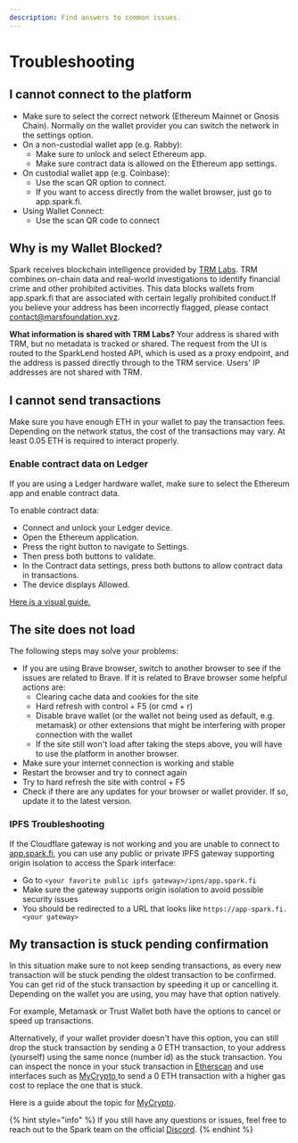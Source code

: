 ```yaml
---
description: Find answers to common issues.
---
```


# Troubleshooting

## I cannot connect to the platform

* Make sure to select the correct network (Ethereum Mainnet or Gnosis Chain). Normally on the wallet provider you can switch the network in the settings option.
* On a non-custodial wallet app (e.g. Rabby):
  * Make sure to unlock and select Ethereum app.
  * Make sure contract data is allowed on the Ethereum app settings.
* On custodial wallet app (e.g. Coinbase):
  * Use the scan QR option to connect.
  * If you want to access directly from the wallet browser, just go to app.spark.fi.
* Using Wallet Connect:
  * Use the scan QR code to connect

## Why is my Wallet Blocked?

Spark receives blockchain intelligence provided by [TRM Labs](https://www.trmlabs.com/). TRM combines on-chain data and real-world investigations to identify financial crime and other prohibited activities. This data blocks wallets from app.spark.fi that are associated with certain legally prohibited conduct.If you believe your address has been incorrectly flagged, please contact [contact@marsfoundation.xyz](mailto:contact@marsfoundation.xyz).

**What information is shared with TRM Labs?** Your address is shared with TRM, but no metadata is tracked or shared. The request from the UI is routed to the SparkLend hosted API, which is used as a proxy endpoint, and the address is passed directly through to the TRM service. Users' IP addresses are not shared with TRM.

## I cannot send transactions

Make sure you have enough ETH in your wallet to pay the transaction fees. Depending on the network status, the cost of the transactions may vary. At least 0.05 ETH is required to interact properly.

### Enable contract data on Ledger

If you are using a Ledger hardware wallet, make sure to select the Ethereum app and enable contract data.

To enable contract data:

* Connect and unlock your Ledger device.
* Open the Ethereum application.
* Press the right button to navigate to Settings.
* Then press both buttons to validate.
* In the Contract data settings, press both buttons to allow contract data in transactions.
* The device displays Allowed.

[Here is a visual guide.](https://teckers.co/uniswap-ledger/)

## The site does not load

The following steps may solve your problems:

* If you are using Brave browser, switch to another browser to see if the issues are related to Brave. If it is related to Brave browser some helpful actions are:
  * Clearing cache data and cookies for the site
  * Hard refresh with control + F5 (or cmd + r)
  * Disable brave wallet (or the wallet not being used as default, e.g. metamask) or other extensions that might be interfering with proper connection with the wallet
  * If the site still won't load after taking the steps above, you will have to use the platform in another browser.
* Make sure your internet connection is working and stable
* Restart the browser and try to connect again
* Try to hard refresh the site with control + F5
* Check if there are any updates for your browser or wallet provider. If so, update it to the latest version.

### IPFS Troubleshooting

If the Cloudflare gateway is not working and you are unable to connect to [app.spark.fi](https://app.spark.fi), you can use any public or private IPFS gateway supporting origin isolation to access the Spark interface:

* Go to `<your favorite public ipfs gateway>/ipns/app.spark.fi`
* Make sure the gateway supports origin isolation to avoid possible security issues
* You should be redirected to a URL that looks like `https://app-spark.fi.<your gateway>`

## My transaction is stuck pending confirmation

In this situation make sure to not keep sending transactions, as every new transaction will be stuck pending the oldest transaction to be confirmed. You can get rid of the stuck transaction by speeding it up or cancelling it. Depending on the wallet you are using, you may have that option natively.

For example, Metamask or Trust Wallet both have the options to cancel or speed up transactions.

Alternatively, if your wallet provider doesn't have this option, you can still drop the stuck transaction by sending a 0 ETH transaction, to your address (yourself) using the same nonce (number id) as the stuck transaction. You can inspect the nonce in your stuck transaction in [Etherscan](https://etherscan.io) and use interfaces such as [MyCrypto ](https://mycrypto.com/)to send a 0 ETH transaction with a higher gas cost to replace the one that is stuck.

Here is a guide about the topic for [MyCrypto](https://support.mycrypto.com/how-to/sending/checking-or-replacing-a-transaction-after-it-has-been-sent).

{% hint style="info" %}
If you still have any questions or issues, feel free to reach out to the Spark team on the official [Discord](https://discord.com/sparkdao).
{% endhint %}
